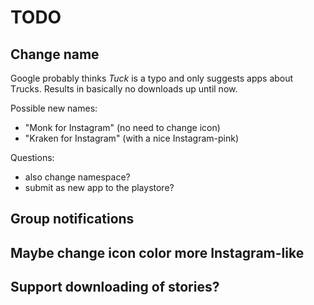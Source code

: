 # TODO

## Change name
Google probably thinks *Tuck* is a typo and only suggests apps about T*r*ucks.
Results in basically no downloads up until now.

Possible new names:
- "Monk for Instagram"   (no need to change icon)
- "Kraken for Instagram" (with a nice Instagram-pink)

Questions:
- also change namespace?
- submit as new app to the playstore?

## Group notifications

## Maybe change icon color more Instagram-like

## Support downloading of stories?